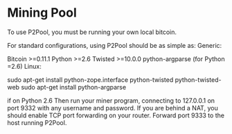 # Mining Pool

To use P2Pool, you must be running your own local bitcoin.

For standard configurations, using P2Pool should be as simple as: Generic:

Bitcoin >=0.11.1 Python >=2.6 Twisted >=10.0.0 python-argparse (for Python =2.6) Linux:

sudo apt-get install python-zope.interface python-twisted python-twisted-web sudo apt-get install python-argparse

if on Python 2.6 Then run your miner program, connecting to 127.0.0.1 on port 9332 with any username and password.
If you are behind a NAT, you should enable TCP port forwarding on your router. Forward port 9333 to the host running P2Pool.
